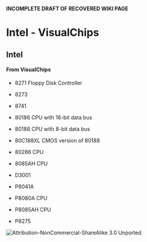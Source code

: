 **INCOMPLETE DRAFT OF RECOVERED WIKI PAGE**

# Intel - VisualChips


	

	
	


## Intel


	

		


#### From VisualChips


		

		

		

-  8271 Floppy Disk Controller

-  8273 

-  8741 

-  80186 CPU with 16-bit data bus

-  80188 CPU with 8-bit data bus 

-  80C188XL CMOS version of 80188

-  80286 CPU

-  8085AH CPU

-  D3001 

-  P8041A 

-  P8080A CPU

-  P8085AH CPU

-  P8275


![Attribution-NonCommercial-ShareAlike 3.0 Unported](http://i.creativecommons.org/l/by-nc-sa/3.0/88x31.png)

